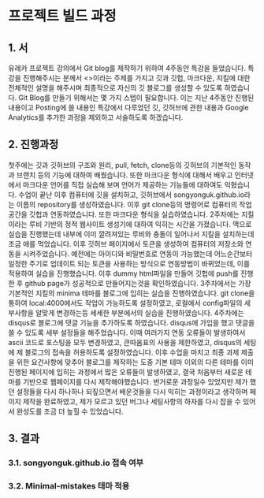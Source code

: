 # 프로젝트 빌드 과정

## 1. 서

유레카 프로젝트 강의에서 Git blog를 제작하기 위하여 4주동안 특강을 들었습니다. 
특강을 진행해주시는 분께서 <<BLOG GAME>>이라는 주제를 가지고 깃과 깃헙, 마크다운, 지킬에 대한 전체적인 설명을 해주시며 최종적으로 자신의 깃 블로그를 생성할 수 있도록 하였습니다.
Git Blog를 만들기 위해서는 몇 가지 스텝이 필요합니다. 이는 지난 4주동안 진행된 내용이고 Posting에 쓸 내용인 특강에서 다루었던 깃, 깃허브에 관한 내용과 Google Analytics를 추가한 과정을 제외하고 서술하도록 하겠습니다.

## 2. 진행과정
첫주에는 깃과 깃허브의 구조와 원리, pull, fetch, clone등의 깃허브의 기본적인 동작과 브랜치 등의 기능에 대하여 배웠습니다. 또한 마크다운 형식에 대해서 배우고 인터넷에서 마크다운 언어를 직접 실습해 보며 언어가 제공하는 기능들에 대하여도 익혔습니다.
수업이 끝난 이후 컴퓨터에 깃을 설치하고, 깃허브에서 songyonguk.github.io라는 이름의 repository를 생성하였습니다.
이후 git clone등의 명령어로 컴퓨터의 작업공간을 깃헙과 연동하였습니다.
또한 마크다운 형식을 실습하였습니다.
2주차에는 지킬이라는 루비 기반의 정적 웹사이트 생성기에 대하여 익히는 시간을 가졌습니다. 맥으로 실습을 진행했는데 내부에 이미 깔려져있는 루비와 충돌이 일어나서 지킬을 설치하는데 조금 애를 먹었습니다.
이후 깃허브 페이지에서 토큰을 생성하여 컴퓨터의 저장소와 연동을 시켜주었습니다. 예전에는 아이디와 비밀번호로 연동이 가능했는데 어느순간보터 일정한 주기로 업데이트 되는 토큰을 사용하는 방식으로 연동방법이 바뀌었는데, 이를 적용하여 실습을 진행했습니다.
이후 dummy html파일을 만들어 깃헙에 push를 진행한 후 github page가 성공적으로 만들어지는것을 확인하였습니다.
3주차에서는 가장 기본적인 지킬의 minima 테마를 블로그에 입히는 실습을 진행하였습니다. git clone을 통하여 local:4000에서도 작업이 가능하도록 설정하였고, 로컬에서 config파일의 세부사항을 알맞게 변경하는등 세세한 부분에서의 실습을 진행하였습니다.
4주차에는 disqus로 블로그에 댓글 기능을 추가하도록 하였습니다. disqus에 가입을 했고 댓글을 쓸 수 있도록 세부 설정들을 해주었습니다. 이때 여러가지 연동 오류들이 발생하여서 ascii 코드로 포스팅을 모두 변경하였고, 큰따옴표의 사용을 제한하였고, disqus의 세팅에 제 블로그의 접속을 허용하도록 설정하였습니다.
이후 수업을 마치고 최종 과제 제출을 위한 요건사항에 맞추어 블로그를 제작하는 도중 기본 테마 이외의 다른 테마를 이미 진행된 페이지에 입히는 과정에서 많은 오류들이 발생하였고, 결국 처음부터 새로운 테마를 기반으로 웹페이지를 다시 제작해야했습니다. 번거로운 과정일수 있었지만 제가 했던 설정들을 다시 하나하나 되짚으면서 배운것들을 다시 익히는 과정이라고 생각하며 페이지 제작을 완료하였고, 제가 모르고 있던 버그나 세팅사항의 하자를 다시 잡을 수 있어서 완성도를 조금 더 높힐 수 있었습니다.

## 3. 결과

### 3.1. songyonguk.github.io 접속 여부

### 3.2. Minimal-mistakes 테마 적용


